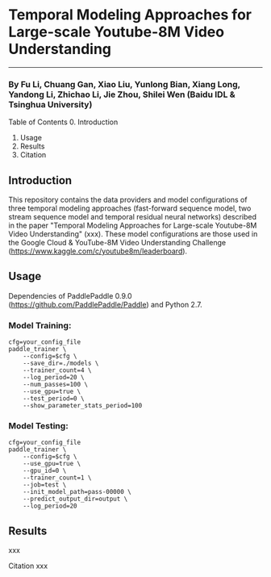 # Temporal Modeling Approaches for Large-scale Youtube-8M Video Understanding
______________________________________________________________________________

### By Fu Li, Chuang Gan, Xiao Liu, Yunlong Bian, Xiang Long, Yandong Li, Zhichao Li, Jie Zhou, Shilei Wen (Baidu IDL & Tsinghua University)

Table of Contents
0. Introduction
1. Usage
2. Results
3. Citation

## Introduction
This repository contains the data providers and model configurations of three temporal modeling approaches (fast-forward sequence model, two stream sequence model and temporal residual neural networks) described in the paper "Temporal Modeling Approaches for Large-scale Youtube-8M Video Understanding" (xxx). 
These model configurations are those used in the Google Cloud & YouTube-8M Video Understanding Challenge (https://www.kaggle.com/c/youtube8m/leaderboard).

## Usage
Dependencies of PaddlePaddle 0.9.0 (https://github.com/PaddlePaddle/Paddle) and Python 2.7.

### Model Training:
```
cfg=your_config_file
paddle_trainer \
    --config=$cfg \
    --save_dir=./models \
    --trainer_count=4 \
    --log_period=20 \
    --num_passes=100 \
    --use_gpu=true \
    --test_period=0 \
    --show_parameter_stats_period=100
```

### Model Testing:
```
cfg=your_config_file
paddle_trainer \
    --config=$cfg \
    --use_gpu=true \
    --gpu_id=0 \
    --trainer_count=1 \
    --job=test \
    --init_model_path=pass-00000 \
    --predict_output_dir=output \
    --log_period=20 
```

## Results
xxx

Citation
xxx
